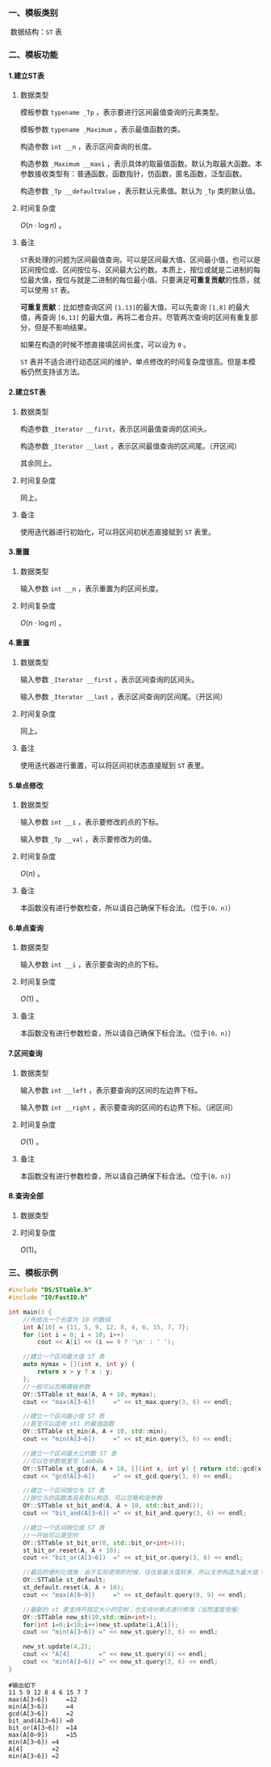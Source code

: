 ### 一、模板类别

​	数据结构：`ST` 表

### 二、模板功能

#### 1.建立ST表

1. 数据类型

   模板参数 `typename _Tp` ，表示要进行区间最值查询的元素类型。

   模板参数 `typename _Maximum` ，表示最值函数的类。

   构造参数 `int __n` ，表示区间查询的长度。

   构造参数 `_Maximum __maxi` ，表示具体的取最值函数。默认为取最大函数。本参数接收类型有：普通函数，函数指针，仿函数，匿名函数，泛型函数。

   构造参数 `_Tp __defaultValue` ，表示默认元素值。默认为 `_Tp` 类的默认值。

2. 时间复杂度

   $O(n\cdot \log n)$ 。

3. 备注

   `ST`​表处理的问题为区间最值查询，可以是区间最大值、区间最小值，也可以是区间按位或、区间按位与、区间最大公约数。本质上，按位或就是二进制的每位最大值，按位与就是二进制的每位最小值。只要满足**可重复贡献**的性质，就可以使用 `ST` 表。

   **可重复贡献**：比如想查询区间 `[1,13]​` 的最大值，可以先查询 `[1,8]` 的最大值，再查询 `[6,13]` 的最大值，再将二者合并。尽管两次查询的区间有重复部分，但是不影响结果。

   如果在构造的时候不想直接填区间长度，可以设为 `0` 。

   `ST` 表并不适合进行动态区间的维护，单点修改的时间复杂度很高。但是本模板仍然支持该方法。

#### 2.建立ST表

1. 数据类型

   构造参数 `_Iterator __first`​ ，表示区间最值查询的区间头。

   构造参数 `_Iterator __last` ，表示区间最值查询的区间尾。（开区间）

   其余同上。

2. 时间复杂度

   同上。

3. 备注

   使用迭代器进行初始化，可以将区间初状态直接赋到 `ST` 表里。

#### 3.重置

1. 数据类型

   输入参数 `int __n` ，表示重置为的区间长度。

2. 时间复杂度

   $O(n \cdot \log n)$ 。

#### 4.重置

1. 数据类型

   输入参数 `_Iterator __first` ，表示区间查询的区间头。

   输入参数 `_Iterator __last` ，表示区间查询的区间尾。（开区间）

2. 时间复杂度

   同上。

3. 备注

   使用迭代器进行重置，可以将区间初状态直接赋到 `ST` 表里。

#### 5.单点修改

1. 数据类型

   输入参数 `int __i` ，表示要修改的点的下标。

   输入参数 `_Tp __val` ，表示要修改为的值。

2. 时间复杂度

   $O(n)$ 。

3. 备注

   本函数没有进行参数检查，所以请自己确保下标合法。（位于`[0，n)`）


#### 6.单点查询

1. 数据类型

   输入参数 `int __i` ，表示要查询的点的下标。

2. 时间复杂度

   $O(1)$ 。

3. 备注

   本函数没有进行参数检查，所以请自己确保下标合法。（位于`[0，n)`）

#### 7.区间查询

1. 数据类型

   输入参数 `int __left` ，表示要查询的区间的左边界下标。

   输入参数 `int __right` ，表示要查询的区间的右边界下标。（闭区间）

2. 时间复杂度

   $O(1)$ 。

3. 备注

   本函数没有进行参数检查，所以请自己确保下标合法。（位于`[0，n)`）

#### 8.查询全部

1. 数据类型

2. 时间复杂度

   $O(1)$。

### 三、模板示例

```c++
#include "DS/STtable.h"
#include "IO/FastIO.h"

int main() {
    //先给出一个长度为 10 的数组
    int A[10] = {11, 5, 9, 12, 8, 4, 6, 15, 7, 7};
    for (int i = 0; i < 10; i++)
        cout << A[i] << (i == 9 ? '\n' : ' ');

    //建立一个区间最大值 ST 表
    auto mymax = [](int x, int y) {
        return x > y ? x : y;
    };
    //一般可以忽略模板参数
    OY::STTable st_max(A, A + 10, mymax);
    cout << "max(A[3~6])     =" << st_max.query(3, 6) << endl;

    //建立一个区间最小值 ST 表
    //甚至可以适用 stl 的最值函数
    OY::STTable st_min(A, A + 10, std::min);
    cout << "min(A[3~6])     =" << st_min.query(3, 6) << endl;

    //建立一个区间最大公约数 ST 表
    //可以在参数框里写 lambda
    OY::STTable st_gcd(A, A + 10, [](int x, int y) { return std::gcd(x, y); });
    cout << "gcd(A[3~6])     =" << st_gcd.query(3, 6) << endl;

    //建立一个区间按位与 ST 表
    //按位与的函数类具有默认构造，可以忽略构造参数
    OY::STTable st_bit_and(A, A + 10, std::bit_and());
    cout << "bit_and(A[3~6]) =" << st_bit_and.query(3, 6) << endl;

    //建立一个区间按位或 ST 表
    //一开始可以是空的
    OY::STTable st_bit_or(0, std::bit_or<int>());
    st_bit_or.reset(A, A + 10);
    cout << "bit_or(A[3~6])  =" << st_bit_or.query(3, 6) << endl;

    //最后的便利化措施：由于实际使用的时候，往往是最大值较多，所以无参构造为最大值 ST 表
    OY::STTable st_default;
    st_default.reset(A, A + 10);
    cout << "max(A[0~9])     =" << st_default.query(0, 9) << endl;

    //最新的 st 表支持开指定大小的空树；也支持对单点进行修改（当然速度很慢）
    OY::STTable new_st(10,std::min<int>);
    for(int i=0;i<10;i++)new_st.update(i,A[i]);
    cout << "min(A[3~6]) =" << new_st.query(3, 6) << endl;

    new_st.update(4,2);
    cout << "A[4]        =" << new_st.query(4) << endl;
    cout << "min(A[3~6]) =" << new_st.query(3, 6) << endl;
}
```

```
#输出如下
11 5 9 12 8 4 6 15 7 7
max(A[3~6])     =12
min(A[3~6])     =4
gcd(A[3~6])     =2
bit_and(A[3~6]) =0
bit_or(A[3~6])  =14
max(A[0~9])     =15
min(A[3~6]) =4
A[4]        =2
min(A[3~6]) =2

```

